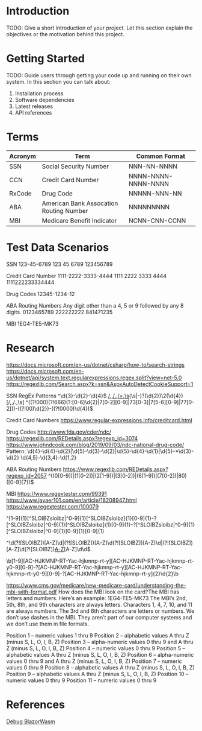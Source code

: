 # Introduction 
TODO: Give a short introduction of your project. Let this section explain the objectives or the motivation behind this project. 

# Getting Started
TODO: Guide users through getting your code up and running on their own system. In this section you can talk about:
1.	Installation process
2.	Software dependencies
3.	Latest releases
4.	API references

# Terms
| Acronym | Term                                    | Common Format       |
| ------- | --------------------------------------- | ------------------- |
| SSN     | Social Security Number                  | NNN-NN-NNNN         |
| CCN     | Credit Card Number                      | NNNN-NNNN-NNNN-NNNN |
| RxCode  | Drug Code                               | NNNNN-NNN-NN        |
| ABA     | American Bank Assocation Routing Number | NNNNNNNNN           |
| MBI     | Medicare Benefit Indicator              | NCNN-CNN-CCNN       |


# Test Data Scenarios
SSN
123-45-6789
123 45 6789
123456789

Credit Card Number
1111-2222-3333-4444
1111 2222 3333 4444
1111222233334444

Drug Codes
12345-1234-12

ABA Routing Numbers
Any digit other than a 4, 5 or 9 followed by any 8 digits.
0123465789
222222222
841471235

MBI
1EG4-TE5-MK73

# Research
https://docs.microsoft.com/en-us/dotnet/csharp/how-to/search-strings
https://docs.microsoft.com/en-us/dotnet/api/system.text.regularexpressions.regex.split?view=net-5.0
https://regexlib.com/Search.aspx?k=ssn&AspxAutoDetectCookieSupport=1

SSN RegEx Patterns
^\d{3}-\d{2}-\d{4}$
[/,,/.,/=,\s]([0-6]\d{2}|7[0-6]\d|77[0-2])(\s|\-)?(\d{2})\2(\d{4})[/,,/.,\s]
^((?!000)(?!666)(?:[0-6]\d{2}|7[0-2][0-9]|73[0-3]|7[5-6][0-9]|77[0-2]))-((?!00)\d{2})-((?!0000)\d{4})$


Credit Card Numbers
https://www.regular-expressions.info/creditcard.html


Drug Codes
http://www.fda.gov/cder/ndc/
https://regexlib.com/REDetails.aspx?regexp_id=3074
https://www.johndcook.com/blog/2019/09/03/ndc-national-drug-code/
Pattern:
\d{4}-\d{4}-\d{2}|\d{5}-\d{3}-\d{2}|\d{5}-\d{4}-\d{1}|\d{5}-\*\d{3}-\d{2}
\d{4,5}-\d{3,4}-\d{1,2}


ABA Routing Numbers
https://www.regexlib.com/REDetails.aspx?regexp_id=2057
^((0[0-9])|(1[0-2])|(2[1-9])|(3[0-2])|(6[1-9])|(7[0-2])|80)([0-9]{7})$


MBI
https://www.regextester.com/99391
https://www.javaer101.com/en/article/18208947.html
https://www.regextester.com/100079

^[1-9]{1}[^SLOIBZsloibz|^0-9]{1}[^SLOIBZsloibz]{1}[0-9]{1}-?[^SLOIBZsloibz|^0-9]{1}[^SLOIBZsloibz]{1}[0-9]{1}-?[^SLOIBZsloibz|^0-9]{1}[^SLOIBZsloibz|^0-9]{1}[0-9]{1}[0-9]{1}

^\d(?![SLOIBZ])[A-Z]\d|(?![SLOIBZ])[A-Z]\d(?![SLOIBZ])[A-Z]\d|(?![SLOIBZ])[A-Z]\d(?![SLOIBZ])[A-Z](?![SLOIBZ])[A-Z]\d\d$

\b[1-9][AC-HJKMNP-RT-Yac-hjkmnp-rt-y][AC-HJKMNP-RT-Yac-hjkmnp-rt-y0-9][0-9]-?[AC-HJKMNP-RT-Yac-hjkmnp-rt-y][AC-HJKMNP-RT-Yac-hjkmnp-rt-y0-9][0-9]-?[AC-HJKMNP-RT-Yac-hjkmnp-rt-y]{2}\d{2}\b

https://www.cms.gov/medicare/new-medicare-card/understanding-the-mbi-with-format.pdf
How does the MBI look on the card?The MBI has letters and numbers. 
Here’s an example: 1EG4-TE5-MK73
The MBI’s 2nd, 5th, 8th, and 9th characters are always letters.
Characters 1, 4, 7, 10, and 11 are always numbers.
The 3rd and 6th characters are letters or numbers.
We don’t use dashes in the MBI. They aren’t part of our computer systems and we don’t use them in file formats.

Position 1 – numeric values 1 thru 9
Position 2 – alphabetic values A thru Z (minus S, L, O, I, B, Z)
Position 3 – alpha-numeric values 0 thru 9 and A thru Z (minus S, L, O, I, B, Z)
Position 4 – numeric values 0 thru 9
Position 5 – alphabetic values A thru Z (minus S, L, O, I, B, Z)
Position 6 – alpha-numeric values 0 thru 9 and A thru Z (minus S, L, O, I, B, Z)
Position 7 – numeric values 0 thru 9
Position 8 – alphabetic values A thru Z (minus S, L, O, I, B, Z)
Position 9 – alphabetic values A thru Z (minus S, L, O, I, B, Z)
Position 10 – numeric values 0 thru 9
Position 11 – numeric values 0 thru 9

# References
[Debug BlazorWasm](https://learn.microsoft.com/en-us/aspnet/core/blazor/debug?view=aspnetcore-7.0&tabs=visual-studio-code)